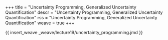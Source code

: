 +++
title = "Uncertainty Programming, Generalized Uncertainty Quantification"
descr = "Uncertainty Programming, Generalized Uncertainty Quantification"
rss = "Uncertainty Programming, Generalized Uncertainty Quantification"
weave = true
+++

{{ insert_weave _weave/lecture19/uncertainty_programming.jmd }}
